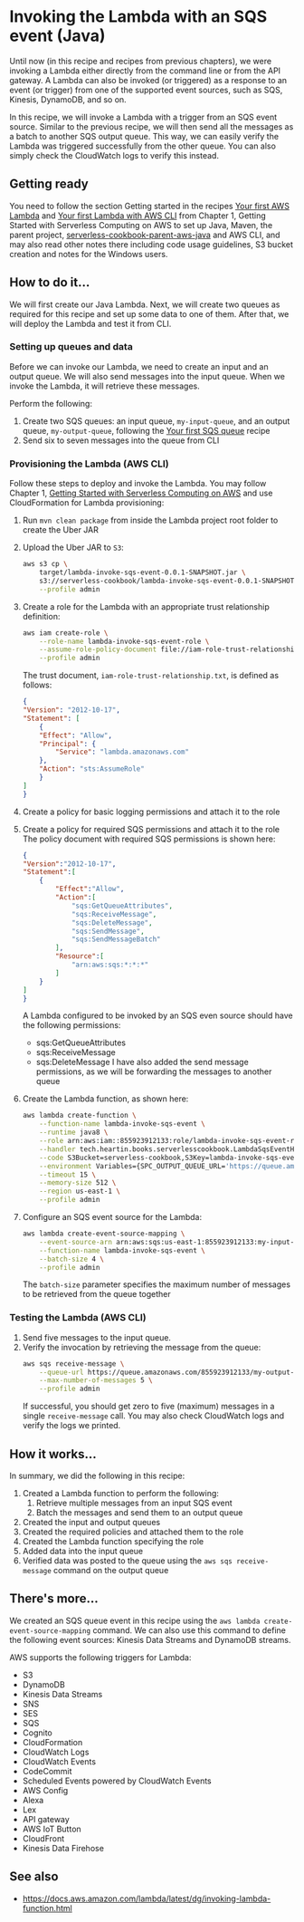 # Invoking the Lambda with an SQS event (Java)
Until now (in this recipe and recipes from previous chapters), we were invoking a Lambda either directly from the command line or from the API gateway. A Lambda can also be invoked (or triggered) as a response to an event (or trigger) from one of the supported event sources, such as SQS, Kinesis, DynamoDB, and so on. 

In this recipe, we will invoke a Lambda with a trigger from an SQS event source. Similar to the previous recipe, we will then send all the messages as a batch to another SQS output queue. This way, we can easily verify the Lambda was triggered successfully from the other queue. You can also simply check the CloudWatch logs to verify this instead.

## Getting ready
You need to follow the section Getting started in the recipes [Your first AWS Lambda](../../Chapter01/your-first-aws-lambda/README.md) and [Your first Lambda with AWS CLI](../../Chapter01/your-first-lambda-with-aws-cli/README.md) from Chapter 1, Getting Started with Serverless Computing on AWS to set up Java, Maven, the parent project, [serverless-cookbook-parent-aws-java](../../serverless-cookbook-parent-aws-java/README.md) and AWS CLI, and may also read other notes there including code usage guidelines, S3 bucket creation and notes for the Windows users. 


## How to do it...
We will first create our Java Lambda. Next, we will create two queues as required for this recipe and set up some data to one of them. After that, we will deploy the Lambda and test it from CLI.

### Setting up queues and data
Before we can invoke our Lambda, we need to create an input and an output queue. We will also send messages into the input queue. When we invoke the Lambda, it will retrieve these messages.

Perform the following:
1. Create two SQS queues: an input queue, `my-input-queue`, and an output queue, `my-output-queue`, following the [Your first SQS queue](../your-first-sqs-queue/README.md) recipe
2. Send six to seven messages into the queue from CLI


### Provisioning the Lambda (AWS CLI)
Follow these steps to deploy and invoke the Lambda. You may follow Chapter 1, [Getting Started with Serverless Computing on AWS](../../Chapter01/README.md) and use CloudFormation for Lambda provisioning:

1. Run `mvn clean package` from inside the Lambda project root folder to create the Uber JAR
2. Upload the Uber JAR to `S3`:
    ```bash
    aws s3 cp \
        target/lambda-invoke-sqs-event-0.0.1-SNAPSHOT.jar \
        s3://serverless-cookbook/lambda-invoke-sqs-event-0.0.1-SNAPSHOT.jar \
        --profile admin
    ```    
3. Create a role for the Lambda with an appropriate trust relationship definition:
    ```bash
    aws iam create-role \
        --role-name lambda-invoke-sqs-event-role \
        --assume-role-policy-document file://iam-role-trust-relationship.txt \
        --profile admin
    ```    
    The trust document, `iam-role-trust-relationship.txt`, is defined as follows:
    ```json
    {
    "Version": "2012-10-17",
    "Statement": [
        {
        "Effect": "Allow",
        "Principal": {
            "Service": "lambda.amazonaws.com"
        },
        "Action": "sts:AssumeRole"
        }
    ]
    }
    ```
4. Create a policy for basic logging permissions and attach it to the role
5. Create a policy for required SQS permissions and attach it to the role
    The policy document with required SQS permissions is shown here:
    ```json
    {
    "Version":"2012-10-17",
    "Statement":[
        {
            "Effect":"Allow",
            "Action":[
                "sqs:GetQueueAttributes",
                "sqs:ReceiveMessage",
                "sqs:DeleteMessage",
                "sqs:SendMessage",
                "sqs:SendMessageBatch"
            ],
            "Resource":[
                "arn:aws:sqs:*:*:*"
            ]
        }
    ]
    }
    ```
    A Lambda configured to be invoked by an SQS even source should have the following permissions:
    * sqs:GetQueueAttributes
    * sqs:ReceiveMessage
    * sqs:DeleteMessage
    I have also added the send message permissions, as we will be forwarding the messages to another queue

6. Create the Lambda function, as shown here:
    ```bash
    aws lambda create-function \
        --function-name lambda-invoke-sqs-event \
        --runtime java8 \
        --role arn:aws:iam::855923912133:role/lambda-invoke-sqs-event-role \
        --handler tech.heartin.books.serverlesscookbook.LambdaSqsEventHandler::handleRequest \
        --code S3Bucket=serverless-cookbook,S3Key=lambda-invoke-sqs-event-0.0.1-SNAPSHOT.jar \
        --environment Variables={SPC_OUTPUT_QUEUE_URL='https://queue.amazonaws.com/855923912133/my-output-queue'} \
        --timeout 15 \
        --memory-size 512 \
        --region us-east-1 \
        --profile admin
    ```    
7. Configure an SQS event source for the Lambda:
    ```bash
    aws lambda create-event-source-mapping \
        --event-source-arn arn:aws:sqs:us-east-1:855923912133:my-input-queue \
        --function-name lambda-invoke-sqs-event \
        --batch-size 4 \
        --profile admin
    ```    
    The `batch-size` parameter specifies the maximum number of messages to be retrieved from the queue together

 
### Testing the Lambda (AWS CLI)
1. Send five messages to the input queue.
2. Verify the invocation by retrieving the message from the queue:
    ```bash
    aws sqs receive-message \
        --queue-url https://queue.amazonaws.com/855923912133/my-output-queue \
        --max-number-of-messages 5 \
        --profile admin
    ```    
    If successful, you should get zero to five (maximum) messages in a single `receive-message` call. You may also check CloudWatch logs and verify the logs we printed.    

## How it works...
In summary, we did the following in this recipe:
1. Created a Lambda function to perform the following:
    1. Retrieve multiple messages from an input SQS event
    2. Batch the messages and send them to an output queue
2. Created the input and output queues
3. Created the required policies and attached them to the role
4. Created the Lambda function specifying the role
5. Added data into the input queue
6. Verified data was posted to the queue using the `aws sqs receive-message` command on the output queue    

## There's more...
We created an SQS queue event in this recipe using the `aws lambda create-event-source-mapping` command. We can also use this command to define the following event sources: Kinesis Data Streams and DynamoDB streams.

AWS supports the following triggers for Lambda:
* S3
* DynamoDB
* Kinesis Data Streams
* SNS
* SES
* SQS
* Cognito
* CloudFormation
* CloudWatch Logs
* CloudWatch Events
* CodeCommit
* Scheduled Events powered by CloudWatch Events
* AWS Config
* Alexa
* Lex
* API gateway
* AWS IoT Button
* CloudFront
* Kinesis Data Firehose 

## See also
* https://docs.aws.amazon.com/lambda/latest/dg/invoking-lambda-function.html